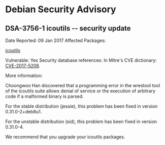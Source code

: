 
Debian Security Advisory
========================


DSA-3756-1 icoutils -- security update
--------------------------------------



Date Reported:
09 Jan 2017
Affected Packages:

[icoutils](https://packages.debian.org/src:icoutils)

Vulnerable:
Yes
Security database references:
In Mitre's CVE dictionary: [CVE-2017-5208](https://security-tracker.debian.org/tracker/CVE-2017-5208).  

More information:

Choongwoo Han discovered that a programming error in the wrestool tool
of the icoutils suite allows denial of service or the execution of
arbitrary code if a malformed binary is parsed.


For the stable distribution (jessie), this problem has been fixed in
version 0.31.0-2+deb8u1.


For the unstable distribution (sid), this problem has been fixed in
version 0.31.0-4.


We recommend that you upgrade your icoutils packages.





